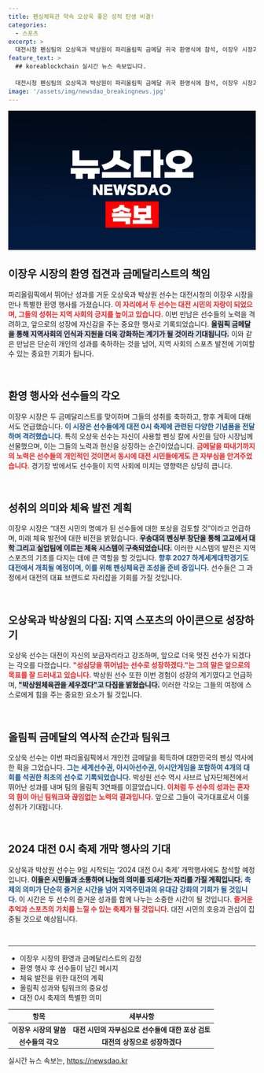 ```yaml
---
title: 펜싱체육관 약속 오상욱 좋은 성적 탄생 비결!
categories:
  - 스포츠
excerpt: >
  대전시청 펜싱팀의 오상욱과 박상원이 파리올림픽 금메달 귀국 환영식에 참석, 이장우 시장과 기념사진을 찍으며 시민들의 큰 환영을 받았다. 이 시장은 두 선수의 성취를 기리며 체육관 건립도 약속했다.
feature_text: >
  ## koreablockchain 실시간 뉴스 속보입니다.

  대전시청 펜싱팀의 오상욱과 박상원이 파리올림픽 금메달 귀국 환영식에 참석, 이장우 시장과 기념사진을 찍으며 시민들의 큰 환영을 받았다. 이 시장은 두 선수의 성취를 기리며 체육관 건립도 약속했다.
image: '/assets/img/newsdao_breakingnews.jpg'
---
```


<p><img src="/assets/img/newsdao_breakingnews.jpg" alt="koreablockchain 속보" /></p>

<h2 data-ke-size="size26">이장우 시장의 환영 접견과 금메달리스트의 책임</h2>

<p data-ke-size="size16">파리올림픽에서 뛰어난 성과를 거둔 오상욱과 박상원 선수는 대전시청의 이장우 시장을 만나 특별한 환영 행사를 가졌습니다. <b><span style="color: #ee2323;">이 자리에서 두 선수는 대전 시민의 자랑이 되었으며, 그들의 성취는 지역 사회의 긍지를 높이고 있습니다.</span></b> 이번 만남은 선수들의 노력을 격려하고, 앞으로의 성장에 자신감을 주는 중요한 행사로 기록되었습니다. <b><span style="background-color: #21538527;">올림픽 금메달을 통해 지역사회의 인식과 지원을 더욱 강화하는 계기가 될 것이라 기대됩니다.</span></b> 이와 같은 만남은 단순히 개인의 성과를 축하하는 것을 넘어, 지역 사회의 스포츠 발전에 기여할 수 있는 중요한 기회가 됩니다.</p>

<p data-ke-size="size16">&nbsp;</p>

<h2 data-ke-size="size26">환영 행사와 선수들의 각오</h2>

<p data-ke-size="size16">이장우 시장은 두 금메달리스트를 맞이하며 그들의 성취를 축하하고, 향후 계획에 대해서도 언급했습니다. <b><span style="color: #1a5490;">이 시장은 선수들에게 대전 0시 축제에 관련된 다양한 기념품을 전달하며 격려했습니다.</span></b> 특히 오상욱 선수는 자신이 사용할 펜싱 칼에 사인을 담아 시장님께 선물했으며, 이는 그들의 노력과 헌신을 상징하는 순간이었습니다. <b><span style="color: #ee2323;">금메달을 따내기까지의 노력은 선수들의 개인적인 것이면서 동시에 대전 시민들에게도 큰 자부심을 안겨주었습니다.</span></b> 경기장 밖에서도 선수들이 지역 사회에 미치는 영향력은 상당히 큽니다.</p>

<p data-ke-size="size16">&nbsp;</p>

<h2 data-ke-size="size26">성취의 의미와 체육 발전 계획</h2>

<p data-ke-size="size16">이장우 시장은 “대전 시민의 명예가 된 선수들에 대한 포상을 검토할 것”이라고 언급하며, 미래 체육 발전에 대한 비전을 밝혔습니다. <b><span style="background-color: #21538527;">우송대의 펜싱부 창단을 통해 고교에서 대학 그리고 실업팀에 이르는 체육 시스템이 구축되었습니다.</span></b> 이러한 시스템의 발전은 지역 스포츠의 기초를 다지는 데에 큰 역할을 할 것입니다. <b><span style="color: #1a5490;">향후 2027 하계세계대학경기도 대전에서 개최될 예정이며, 이를 위해 펜싱체육관 조성을 준비 중입니다.</span></b> 선수들은 그 과정에서 대전의 대표 브랜드로 자리잡을 기회를 가질 것입니다.</p>

<p data-ke-size="size16">&nbsp;</p>

<h2 data-ke-size="size26">오상욱과 박상원의 다짐: 지역 스포츠의 아이콘으로 성장하기</h2>

<p data-ke-size="size16">오상욱 선수는 대전이 자신의 보금자리라고 강조하며, 앞으로 더욱 멋진 선수가 되겠다는 각오를 다졌습니다. <b><span style="color: #ee2323;">"성심당을 뛰어넘는 선수로 성장하겠다."는 그의 말은 앞으로의 목표를 잘 드러내고 있습니다.</span></b> 박상원 선수 또한 이번 경험이 성장의 계기였다고 언급하며, <b><span style="background-color: #21538527;">"박상원체육관을 세우겠다"고 다짐을 밝혔습니다.</span></b> 이러한 각오는 그들의 여정에 스스로에게 힘을 주는 중요한 요소가 될 것입니다.</p>

<p data-ke-size="size16">&nbsp;</p>

<h2 data-ke-size="size26">올림픽 금메달의 역사적 순간과 팀워크</h2>

<p data-ke-size="size16">오상욱 선수는 이번 파리올림픽에서 개인전 금메달을 획득하며 대한민국의 펜싱 역사에 한 획을 그었습니다. <b><span style="color: #1a5490;">그는 세계선수권, 아시아선수권, 아시안게임을 포함하여 4개의 대회를 석권한 최초의 선수로 기록되었습니다.</span></b> 박상원 선수 역시 사브르 남자단체전에서 뛰어난 성과를 내며 팀의 올림픽 3연패를 이끌었습니다. <b><span style="color: #ee2323;">이처럼 두 선수의 성과는 혼자의 힘이 아닌 팀워크와 끊임없는 노력의 결과입니다.</span></b> 앞으로 그들이 국가대표로서 이룰 성취가 기대됩니다.</p>

<p data-ke-size="size16">&nbsp;</p>

<h2 data-ke-size="size26">2024 대전 0시 축제 개막 행사의 기대</h2>

<p data-ke-size="size16">오상욱과 박상원 선수는 9일 시작되는 ‘2024 대전 0시 축제’ 개막행사에도 참석할 예정입니다. <b><span style="background-color: #21538527;">이들은 시민들과 소통하며 나눔의 의미를 되새기는 자리를 가질 계획입니다.</span></b> <b><span style="color: #1a5490;">축제의 의미가 단순히 즐거운 시간을 넘어 지역주민과의 유대감 강화의 기회가 될 것입니다.</span></b> 이 시간은 두 선수의 즐거운 성과를 함께 나누는 소중한 시간이 될 것입니다. <b><span style="color: #ee2323;">즐거운 추억과 스포츠의 가치를 느낄 수 있는 축제가 될 것입니다.</span></b> 대전 시민의 호응과 관심이 집중될 것으로 예상됩니다.</p>

<p data-ke-size="size16">&nbsp;</p>

<hr>

<ul>
    <li>이장우 시장의 환영과 금메달리스트의 감정</li>
    <li>환영 행사 후 선수들이 남긴 메시지</li>
    <li>체육 발전을 위한 대전의 계획</li>
    <li>올림픽 성과와 팀워크의 중요성</li>
    <li>대전 0시 축제의 특별한 의미</li>
</ul>

<table>
    <thead>
        <tr>
            <th style="text-align: center;">항목</th>
            <th style="text-align: center;">세부사항</th>
        </tr>
    </thead>
    <tbody>
        <tr>
            <td style="text-align: center; height: 17px;"><b>이장우 시장의 말씀</b></td>
            <td style="text-align: center; height: 17px;"><b>대전 시민의 자부심으로 선수들에 대한 포상 검토</b></td>
        </tr>
        <tr>
            <td style="text-align: center; height: 17px;"><b>선수들의 각오</b></td>
            <td style="text-align: center; height: 17px;"><b>대전의 상징으로 성장하겠다</b></td>
        </tr>
    </tbody>
</table>
실시간 뉴스 속보는, <a href="https://newsdao.kr" rel="dofollow">https://newsdao.kr</a>


